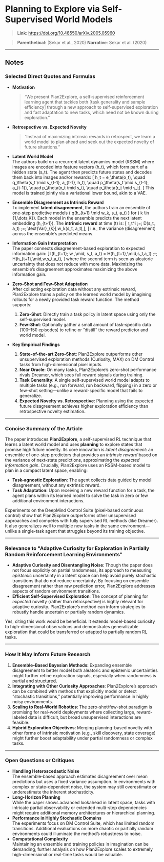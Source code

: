 # Planning to Explore via Self-Supervised World Models

> **Link**: <https://doi.org/10.48550/arXiv.2005.05960>

> **Parenthetical**: (Sekar et al., 2020)
> **Narrative**: Sekar et al. (2020)

---

## Notes

### Selected Direct Quotes and Formulas

- **Motivation**  
  > “We present Plan2Explore, a self-supervised reinforcement learning agent that tackles both [task generality and sample efficiency] through a new approach to self-supervised exploration and fast adaptation to new tasks, which need not be known during exploration.”  

- **Retrospective vs. Expected Novelty**  
  > “Instead of maximizing intrinsic rewards in retrospect, we learn a world model to plan ahead and seek out the expected novelty of future situations.”  

- **Latent World Model**  
  The authors build on a recurrent latent dynamics model (RSSM) where images are encoded into feature vectors \(h_t\), which form part of a hidden state \(s_t\). The agent then predicts future states and decodes them back into images and/or rewards:
  \[
  h_t = e_\theta(o_t), \quad
  q_\theta(s_t \mid s_{t-1}, a_{t-1}, h_t), \quad
  p_\theta(s_t \mid s_{t-1}, a_{t-1}), \quad
  p_\theta(o_t \mid s_t), \quad
  p_\theta(r_t \mid s_t).
  \]
  This model is trained jointly via a variational lower bound, akin to a VAE.

- **Ensemble Disagreement as Intrinsic Reward**  
  To implement **latent disagreement**, the authors train an ensemble of one-step predictive models \( q(h_{t+1} \mid w_k, s_t, a_t) \) for \( k \in \{1,\dots,K\}\). Each model in the ensemble predicts the next latent embedding \(h_{t+1}\). The **intrinsic reward** at time \(t\) is:
  \[
  r_t^i \;=\; D(s_t, a_t) \;=\; \text{Var}_{k}[\,w_k(s_t, a_t)\,],
  \]
  i.e., the variance (disagreement) across the ensemble’s predicted means.

- **Information Gain Interpretation**  
  The paper connects disagreement-based exploration to expected information gain:
  \[
  I(h_{t+1}; w \,\mid\, s_t, a_t) 
  = H(h_{t+1}\,\mid\,s_t,a_t) \;-\; H(h_{t+1}\,\mid\,w,s_t,a_t),
  \]
  where the second term is seen as aleatoric uncertainty that does not reduce with more data. Maximizing the ensemble’s disagreement approximates maximizing the above information gain.

- **Zero-Shot and Few-Shot Adaptation**  
  After collecting exploration data without any extrinsic reward, Plan2Explore trains a policy on the learned world model by imagining rollouts for a newly provided task reward function. The method supports:
  1. **Zero-Shot**: Directly train a task policy in latent space using only the self-supervised model.  
  2. **Few-Shot**: Optionally gather a small amount of task-specific data (100–150 episodes) to refine or “distill” the reward predictor and world model.

- **Key Empirical Findings**  
  1. **State-of-the-art Zero-Shot**: Plan2Explore outperforms other unsupervised exploration methods (Curiosity, MAX) on DM Control tasks from high-dimensional pixel inputs.  
  2. **Near Oracle**: On many tasks, Plan2Explore’s zero-shot performance rivals Dreamer, which sees full reward signals during training.  
  3. **Task Generality**: A single self-supervised world model adapts to multiple tasks (e.g., run forward, run backward, flipping) in a zero or few-shot setting—unlike a reward-specific model that fails to generalize.  
  4. **Expected Novelty vs. Retrospective**: Planning using the expected future disagreement achieves higher exploration efficiency than retrospective novelty estimation.

---

### Concise Summary of the Article

The paper introduces **Plan2Explore**, a self-supervised RL technique that learns a latent world model and uses **planning** to explore states that promise high future novelty. Its core innovation is *latent disagreement*: an ensemble of one-step predictors that provides an *intrinsic reward* based on the variance of next-state predictions, approximating the *expected information gain*. Crucially, Plan2Explore uses an RSSM-based model to plan in a compact latent space, enabling:
- **Task-agnostic Exploration**: The agent collects data guided by model disagreement, without any extrinsic reward.  
- **Task Adaptation**: Upon receiving a new reward function for a task, the agent plans within its learned model to solve the task in zero or few additional environment interactions.  

Experiments on the DeepMind Control Suite (pixel-based continuous control) show that Plan2Explore outperforms other unsupervised approaches and competes with fully supervised RL methods (like Dreamer). It also generalizes well to multiple new tasks in the same environment—unlike a single-task agent that struggles beyond its training objective.

---

### Relevance to "Adaptive Curiosity for Exploration in Partially Random Reinforcement Learning Environments"

- **Adaptive Curiosity and Disentangling Noise**: Though the paper does not focus explicitly on partial randomness, its approach to measuring *epistemic* uncertainty in a latent space can help avoid purely stochastic transitions that do not reduce uncertainty. By focusing on ensemble disagreement rather than raw prediction error, Plan2Explore addresses aspects of random environment transitions.  
- **Efficient Self-Supervised Exploration**: The concept of planning for *expected* novelty (rather than retrospective) is highly relevant for adaptive curiosity. Plan2Explore’s method can inform strategies to robustly handle uncertain or partially random dynamics.  

Yes, citing this work would be beneficial. It extends model-based curiosity to high-dimensional observations and demonstrates generalizable exploration that could be transferred or adapted to partially random RL tasks.

---

### How It May Inform Future Research

1. **Ensemble-Based Bayesian Methods**: Expanding ensemble disagreement to better model both aleatoric and epistemic uncertainties might further refine exploration signals, especially when randomness is partial and structured.  
2. **Integrating with Other Curiosity Approaches**: Plan2Explore’s approach can be combined with methods that explicitly model or detect “stochastic transitions,” potentially improving performance in highly noisy environments.  
3. **Scaling to Real-World Robotics**: The zero-shot/few-shot paradigm is promising for real-world deployments where collecting large, reward-labeled data is difficult, but broad unsupervised interactions are feasible.  
4. **Hybrid Exploration Objectives**: Merging planning-based novelty with other forms of intrinsic motivation (e.g., skill discovery, state coverage) might further boost adaptability under partial randomness or complex tasks.

---

### Open Questions or Critiques

- **Handling Heteroscedastic Noise**  
  The ensemble-based approach estimates disagreement over mean predictions but uses a fixed variance assumption. In environments with complex or state-dependent noise, the system may still overestimate or underestimate the inherent stochasticity.
- **Long-Horizon Planning**  
  While the paper shows advanced lookahead in latent space, tasks with intricate partial observability or extended multi-step dependencies might require additional memory architectures or hierarchical planning.
- **Performance in Highly Stochastic Domains**  
  The experiments focus on DM Control Suite, which has limited random transitions. Additional evaluations on more chaotic or partially random environments could illuminate the method’s robustness to noise.
- **Computational Complexity**  
  Maintaining an ensemble and training policies in imagination can be demanding; further analysis on how Plan2Explore scales to extremely high-dimensional or real-time tasks would be valuable.

